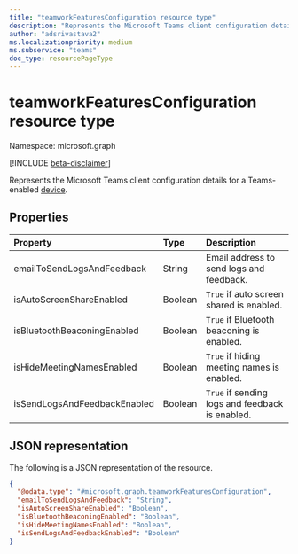 ```yaml
---
title: "teamworkFeaturesConfiguration resource type"
description: "Represents the Microsoft Teams client configuration details for a Teams-enabled device."
author: "adsrivastava2"
ms.localizationpriority: medium
ms.subservice: "teams"
doc_type: resourcePageType
---
```


# teamworkFeaturesConfiguration resource type

Namespace: microsoft.graph

[!INCLUDE [beta-disclaimer](../../includes/beta-disclaimer.md)]

Represents the Microsoft Teams client configuration details for a Teams-enabled [device](../resources/teamworkdevice.md).

## Properties
|Property|Type|Description|
|:---|:---|:---|
|emailToSendLogsAndFeedback|String|Email address to send logs and feedback.|
|isAutoScreenShareEnabled|Boolean|`True` if auto screen shared is enabled.|
|isBluetoothBeaconingEnabled|Boolean|`True` if Bluetooth beaconing is enabled.|
|isHideMeetingNamesEnabled|Boolean|`True` if hiding meeting names is enabled.|
|isSendLogsAndFeedbackEnabled|Boolean|`True` if sending logs and feedback is enabled.|


## JSON representation
The following is a JSON representation of the resource.
<!-- {
  "blockType": "resource",
  "@odata.type": "microsoft.graph.teamworkFeaturesConfiguration"
}
-->
``` json
{
  "@odata.type": "#microsoft.graph.teamworkFeaturesConfiguration",
  "emailToSendLogsAndFeedback": "String",
  "isAutoScreenShareEnabled": "Boolean",
  "isBluetoothBeaconingEnabled": "Boolean",
  "isHideMeetingNamesEnabled": "Boolean",
  "isSendLogsAndFeedbackEnabled": "Boolean"
}
```

